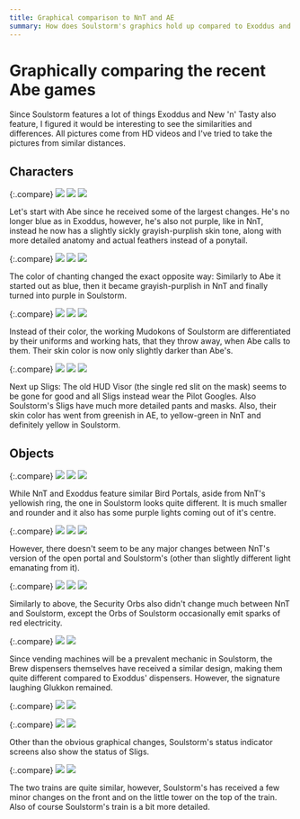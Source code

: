 ```yaml
---
title: Graphical comparison to NnT and AE
summary: How does Soulstorm's graphics hold up compared to Exoddus and New 'n' Tasty?
---
```


<style>
  p.compare
  {
    display: flex;
    justify-content: space-evenly;
    align-items: center;
    margin-top: 4rem;
  }

  p.compare img
  {
    max-width: 40%;
    height: 100%;
    margin: unset;
  }
</style>

# Graphically comparing the recent Abe games

Since Soulstorm features a lot of things Exoddus and New 'n' Tasty also feature,
I figured it would be interesting to see the similarities and differences. All
pictures come from HD videos and I've tried to take the pictures from similar
distances.
## Characters

{:.compare}
![](/imgs/comparison/abe_ae.jpg)
![](/imgs/comparison/abe_nnt.jpg)
![](/imgs/comparison/abe_ss.jpg)

Let's start with Abe since he received some of the largest changes. He's no
longer blue as in Exoddus, however, he's also not purple, like in NnT, instead
he now has a slightly sickly grayish-purplish skin tone, along with more
detailed anatomy and actual feathers instead of a ponytail.

{:.compare}
![](/imgs/comparison/chant_ae.jpg)
![](/imgs/comparison/chant_nnt.jpg)
![](/imgs/comparison/chant_ss.jpg)

The color of chanting changed the exact opposite way: Similarly to Abe it
started out as blue, then it became grayish-purplish in NnT and finally turned
into purple in Soulstorm.

{:.compare}
![](/imgs/comparison/workers_ae.jpg)
![](/imgs/comparison/workers_nnt.jpg)
![](/imgs/comparison/workers_ss.jpg)

Instead of their color, the working Mudokons of Soulstorm are differentiated by
their uniforms and working hats, that they throw away, when Abe calls to them.
Their skin color is now only slightly darker than Abe's.

{:.compare}
![](/imgs/comparison/slig_ae.jpg)
![](/imgs/comparison/slig_nnt.jpg)
![](/imgs/comparison/slig_ss.jpg)

Next up Sligs: The old HUD Visor (the single red slit on the mask) seems to be
gone for good and all Sligs instead wear the Pilot Googles. Also Soulstorm's
Sligs have much more detailed pants and masks. Also, their skin color has went
from greenish in AE, to yellow-green in NnT and definitely yellow in
Soulstorm.

## Objects

{:.compare}
![](/imgs/comparison/bp_ae.jpg)
![](/imgs/comparison/bp_nnt.jpg)
![](/imgs/comparison/bp_ss.jpg)

While NnT and Exoddus feature similar Bird Portals, aside from NnT's yellowish
ring, the one in Soulstorm looks quite different. It is much smaller and rounder
and it also has some purple lights coming out of it's centre.

{:.compare}
![](/imgs/comparison/open_ae.jpg)
![](/imgs/comparison/open_nnt.jpg)
![](/imgs/comparison/open_ss.jpg)


However, there doesn't seem to be any major changes between NnT's version of the
open portal and Soulstorm's (other than slightly different light emanating from
it).


{:.compare}
![](/imgs/comparison/orb_ae.jpg)
![](/imgs/comparison/orb_nnt.jpg)
![](/imgs/comparison/orb_ss.jpg)


Similarly to above, the Security Orbs also didn't change much between NnT and
Soulstorm, except the Orbs of Soulstorm occasionally emit sparks of red
electricity.


{:.compare}
![](/imgs/comparison/brew_ae.jpg)
![](/imgs/comparison/brew_ss.jpg)


Since vending machines will be a prevalent mechanic in Soulstorm, the Brew
dispensers themselves have received a similar design, making them quite
different compared to Exoddus' dispensers. However, the signature laughing
Glukkon remained.


{:.compare}
![](/imgs/comparison/screen_ao.jpg)
![](/imgs/comparison/screen_ae.jpg)



{:.compare}
![](/imgs/comparison/screen_nnt.jpg)
![](/imgs/comparison/screen_ss.jpg)


Other than the obvious graphical changes, Soulstorm's status indicator screens
also show the status of Sligs.

{:.compare}
![](/imgs/comparison/train_ae.jpg)
![](/imgs/comparison/train_ss.jpg)

The two trains are quite similar, however, Soulstorm's has received a few
minor changes on the front and on the little tower on the top of the train. Also
of course Soulstorm's train is a bit more detailed.
